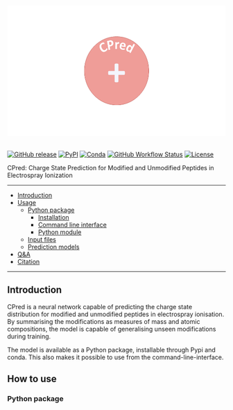 <img src="https://github.com/VilenneFrederique/CPred/blob/main/img/CPred_logo.png"
width="550" height="300" /> <br/><br/>


[![GitHub release](https://flat.badgen.net/github/release/VilenneFrederique/CPred)](https://github.com/VilenneFredericonque/CPred/releases/latest/)
[![PyPI](https://flat.badgen.net/pypi/v/cpred)](https://pypi.org/project/cpred/)
[![Conda](https://img.shields.io/conda/vn/bioconda/deeplc?style=flat-square)](https://bioconda.github.io/recipes/deeplc/README.html)
[![GitHub Workflow Status](https://flat.badgen.net/github/checks/compomics/deeplc/)](https://github.com/compomics/deeplc/actions/)
[![License](https://flat.badgen.net/github/license/VilenneFrederique/cpred)](https://www.apache.org/licenses/LICENSE-2.0)


CPred: Charge State Prediction for Modified and Unmodified Peptides in Electrospray Ionization

---

- [Introduction](#introduction)
- [Usage](#usage)
  - [Python package](#python-package)
    - [Installation](#installation)
    - [Command line interface](#command-line-interface)
    - [Python module](#python-module)
  - [Input files](#input-files)
  - [Prediction models](#prediction-models)
- [Q&A](#qa)
- [Citation](#citation)

---

## Introduction

CPred is a neural network capable of predicting the charge state distribution for
modified and unmodified peptides in electrospray ionisation. By summarising the 
modifications as measures of mass and atomic compositions, the model is capable of
generalising unseen modifications during training. 

The model is available as a Python package, installable through Pypi and conda.
This also makes it possible to use from the command-line-interface.

## How to use


### Python package

